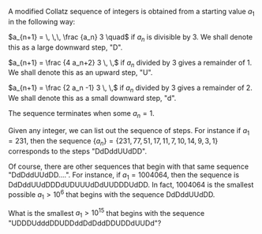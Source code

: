 A modified Collatz sequence of integers is obtained from a starting value $a_1$ in the following way:

$a_{n+1} = \, \,\, \frac {a_n} 3 \quad$ if $a_n$ is divisible by $3$. We shall denote this as a large downward step, "D".

$a_{n+1} = \frac {4 a_n+2} 3 \, \,$ if $a_n$ divided by $3$ gives a remainder of $1$. We shall denote this as an upward step, "U".


$a_{n+1} = \frac {2 a_n -1} 3 \, \,$ if $a_n$ divided by $3$ gives a remainder of $2$. We shall denote this as a small downward step, "d".


The sequence terminates when some $a_n = 1$.


Given any integer, we can list out the sequence of steps.
For instance if $a_1=231$, then the sequence $\{a_n\}=\{231,77,51,17,11,7,10,14,9,3,1\}$ corresponds to the steps "DdDddUUdDD".


Of course, there are other sequences that begin with that same sequence "DdDddUUdDD....".
For instance, if $a_1=1004064$, then the sequence is DdDddUUdDDDdUDUUUdDdUUDDDUdDD.
In fact, $1004064$ is the smallest possible $a_1 > 10^6$ that begins with the sequence DdDddUUdDD.


What is the smallest $a_1 > 10^{15}$ that begins with the sequence "UDDDUdddDDUDDddDdDddDDUDDdUUDd"?